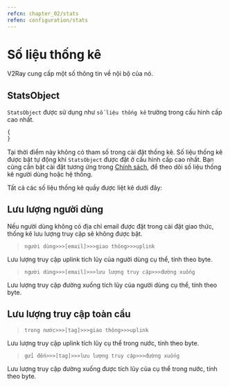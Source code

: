 ```yaml
---
refcn: chapter_02/stats
refen: configuration/stats
---
```

# Số liệu thống kê

V2Ray cung cấp một số thông tin về nội bộ của nó.

## StatsObject

`StatsObject` được sử dụng như `số liệu thống kê` trường trong cấu hình cấp cao nhất.

```javascript
{
}
```

Tại thời điểm này không có tham số trong cài đặt thống kê. Số liệu thống kê được bật tự động khi `StatsObject` được đặt ở cấu hình cấp cao nhất. Bạn cũng cần bật cài đặt tương ứng trong [Chính sách](policy.md), để theo dõi số liệu thống kê người dùng hoặc hệ thống.

Tất cả các số liệu thống kê quầy được liệt kê dưới đây:

## Lưu lượng người dùng

Nếu người dùng không có địa chỉ email được đặt trong cài đặt giao thức, thống kê lưu lượng truy cập sẽ không được bật.

> `người dùng>>>[email]>>>giao thông>>>uplink`

Lưu lượng truy cập uplink tích lũy của người dùng cụ thể, tính theo byte.

> `người dùng>>>[email]>>>lưu lượng truy cập>>>đường xuống`

Lưu lượng truy cập đường xuống tích lũy của người dùng cụ thể, tính theo byte.

## Lưu lượng truy cập toàn cầu

> `trong nước>>>[tag]>>>giao thông>>>uplink`

Lưu lượng truy cập uplink tích lũy cụ thể trong nước, tính theo byte.

> `gửi đến>>>[tag]>>>lưu lượng truy cập>>>đường xuống`

Lưu lượng truy cập đường xuống được tích lũy của cụ thể trong nước, tính theo byte.
